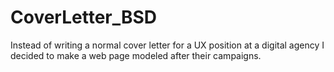 # CoverLetter_BSD
Instead of writing a normal cover letter for a UX position at a digital agency I decided to make a web page modeled after their campaigns.

